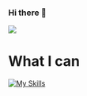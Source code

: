 ### Hi there 👋

<!--
**markeze207/markeze207** is a ✨ _special_ ✨ repository because its `README.md` (this file) appears on your GitHub profile.

Here are some ideas to get you started:

- 🔭 I’m currently working on ...
- 🌱 I’m currently learning ...
- 👯 I’m looking to collaborate on ...
- 🤔 I’m looking for help with ...
- 💬 Ask me about ...
- 📫 How to reach me: ...
- 😄 Pronouns: ...
- ⚡ Fun fact: ...
-->
<img src="https://github-readme-stats.vercel.app/api?username=markeze207&count_private=true&show_icons=true&theme=github_dark">

# What I can
[![My Skills](https://skillicons.dev/icons?i=php,jquery,html,css,github,mysql,vscode)](https://skillicons.dev)<br>
